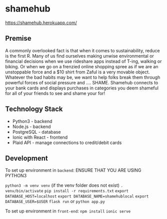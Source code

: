# shamehub

https://shamehub.herokuapp.com/

## Premise
A commonly overlooked fact is that when it comes to sustainability, reduce is the first R. Many of us find ourselves making unwise environmental or financial decisions when we use rideshare apps instead of T-ing, walking or biking. Or when we go on a frenzied online shopping spree as if we are an unstoppable force and a $10 shirt from Zaful is a very movable object. Whatever the bad habits may be, we want to help folks break them through powerful forces of social pressure and .... SHAME. Shamehub connects to your bank cards and displays purchases in categories you deem shameful for all of your friends to see and shame your for! 

## Technology Stack
- Python3 - backend
- Node.js - backend
- PostgreSQL - database
- Ionic with React - frontend
- Plaid API - manage connections to credit/debit cards

## Development

To set up environment in `backend`:
ENSURE THAT YOU ARE USING PYTHON3

`python3 -m venv venv` (if the venv folder does not exist)
`. venv/bin/activate`
`pip install -r requirements.txt`
`export DATABASE_HOST=localhost`
`export DATABASE_NAME=shamehublocal`
`export DATABASE_USER=$USER`
`flask run` or `python app.py`

To set up environment in `front-end`:
`npm install`
`ionic serve`
